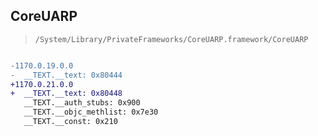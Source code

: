 ## CoreUARP

> `/System/Library/PrivateFrameworks/CoreUARP.framework/CoreUARP`

```diff

-1170.0.19.0.0
-  __TEXT.__text: 0x80444
+1170.0.21.0.0
+  __TEXT.__text: 0x80448
   __TEXT.__auth_stubs: 0x900
   __TEXT.__objc_methlist: 0x7e30
   __TEXT.__const: 0x210

```
